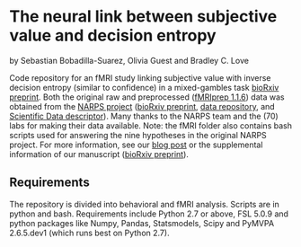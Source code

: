 # The neural link between subjective value and decision entropy

by Sebastian Bobadilla-Suarez, Olivia Guest and Bradley C. Love

Code repository for an fMRI study linking subjective value with inverse decision entropy (similar to confidence) in a mixed-gambles task [bioRxiv preprint](http://biorxiv.com). Both the original raw and preprocessed ([fMRIprep 1.1.6](https://fmriprep.readthedocs.io/en/stable/)) data was obtained from the [NARPS project](http://narps.info) ([bioRxiv preprint](https://doi.org/10.1101/843193), [data repository](https://doi.org/10.18112/openneuro.ds001734.v1.0.4), and [Scientific Data descriptor](https://doi.org/10.1038/s41597-019-0113-7)). Many thanks to the NARPS team and the (70) labs for making their data available. Note: the fMRI folder also contains bash scripts used for answering the nine hypotheses in the original NARPS project. For more information, see our [blog post](http://bradlove.org/blog/narps) or the supplemental information of our manuscript ([bioRxiv preprint](http://biorxiv.com)).

## Requirements

The repository is divided into behavioral and fMRI analysis. Scripts are in python and bash. Requirements include Python 2.7 or above, FSL 5.0.9 and python packages like Numpy, Pandas, Statsmodels, Scipy and PyMVPA 2.6.5.dev1 (which runs best on Python 2.7).
